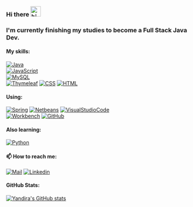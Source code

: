 ### Hi there <img src="https://user-images.githubusercontent.com/1303154/88677602-1635ba80-d120-11ea-84d8-d263ba5fc3c0.gif" width="28px" alt="hi">
### I'm currently finishing my studies to become a Full Stack Java Dev.

#### My skills:
[![Java](https://img.shields.io/badge/Java-a30800?style=for-the-badge&logo=java&logoColor=white&labelColor=101010)]()
</br>
[![JavaScript](https://img.shields.io/badge/JavaScript-F7DF1E?style=for-the-badge&logo=javascript&logoColor=white&labelColor=101010)]()
</br>
[![MySQL](https://img.shields.io/badge/MySQL-4479A1?style=for-the-badge&logo=mysql&logoColor=white&labelColor=101010)]()
</br>
[![Thymeleaf](https://img.shields.io/badge/Thymeleaf-2f7548?style=for-the-badge&logo=thymeleaf&logoColor=white&labelColor=101010)]()
[![CSS](https://img.shields.io/badge/CSS-2f7548?style=for-the-badge)]()
[![HTML](https://img.shields.io/badge/HTML-2f7548?style=for-the-badge)]()

#### Using:

[![Spring](https://img.shields.io/badge/Spring-8e398e?style=for-the-badge&logo=spring&logoColor=white&labelColor=101010)]()
[![Netbeans](https://img.shields.io/badge/Netbeans-8e398e?style=for-the-badge)]()
[![VisualStudioCode](https://img.shields.io/badge/Visual_Studio_Code-8e398e?style=for-the-badge&logo=visualstudiocode&logoColor=white&labelColor=101010)]()
</br>
[![Workbench](https://img.shields.io/badge/Workbench-8e398e?style=for-the-badge)]()
[![GitHub](https://img.shields.io/badge/GitHub-8e398e?style=for-the-badge&logo=github&logoColor=white&labelColor=101010)]()

#### Also learning:

[![Python](https://img.shields.io/badge/Python-a30800?style=for-the-badge&logo=python&logoColor=white&labelColor=101010)]()

#### 📫 How to reach me:</br>
[![Mail](https://img.shields.io/badge/-yandirad-c0392b?style=flat&labelColor=c0392b&logo=gmail&logoColor=white)](mailto:yandirad@gmail.com)
[![Linkedin](https://img.shields.io/badge/-yandirad-0e76a8?style=flat&labelColor=0e76a8&logo=linkedin&logoColor=white)](https://www.linkedin.com/in/yandirad/)

#### GitHub Stats:
[![Yandira's GitHub stats](https://github-readme-stats.vercel.app/api?username=yandirad&hide=prs,issues&show_icons=true&theme=synthwave)](https://github.com/yandirad/github-readme-stats)
